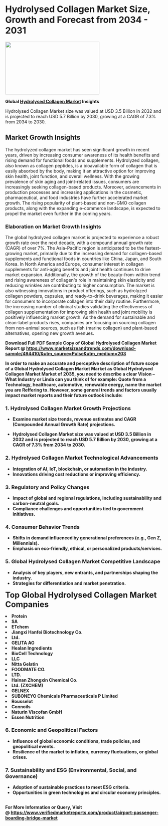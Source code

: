 <H1>Hydrolysed Collagen Market Size, Growth and Forecast from 2034 - 2031</H1><img class="aligncenter size-medium wp-image-584254" src="https://thirdeyenews.in/wp-content/uploads/2034/09/Global-Market-Research-300x168.jpeg" alt="" width="300" height="168" /><p><strong>Global&nbsp;<a href="https://www.marketsizeandtrends.com/download-sample/494410/&amp;utm_source=Pulse&amp;utm_medium=203">Hydrolysed Collagen Market</a> Insights</strong></p><p>Hydrolysed Collagen Market size was valued at USD 3.5 Billion in 2032 and is projected to reach USD 5.7 Billion by 2030, growing at a CAGR of 7.3% from 2034 to 2030.</p><p><h2>Market Growth Insights</h2> The hydrolyzed collagen market has seen significant growth in recent years, driven by increasing consumer awareness of its health benefits and rising demand for functional foods and supplements. Hydrolyzed collagen, also known as collagen peptides, is a bioavailable form of collagen that is easily absorbed by the body, making it an attractive option for improving skin health, joint function, and overall wellness. With the growing prevalence of skin aging and joint-related issues, consumers are increasingly seeking collagen-based products. Moreover, advancements in production processes and increasing applications in the cosmetic, pharmaceutical, and food industries have further accelerated market growth. The rising popularity of plant-based and non-GMO collagen products, along with the expanding e-commerce landscape, is expected to propel the market even further in the coming years. <p><strong></strong></p> <h3>Elaboration on Market Growth Insights</h3> The global hydrolyzed collagen market is projected to experience a robust growth rate over the next decade, with a compound annual growth rate (CAGR) of over 7%. The Asia-Pacific region is anticipated to be the fastest-growing market, primarily due to the increasing demand for collagen-based supplements and functional foods in countries like China, Japan, and South Korea. In North America and Europe, consumer interest in collagen supplements for anti-aging benefits and joint health continues to drive market expansion. Additionally, the growth of the beauty-from-within trend and rising awareness of collagen's role in maintaining skin elasticity and reducing wrinkles are contributing to higher consumption. The market is also witnessing innovations in product offerings, such as hydrolyzed collagen powders, capsules, and ready-to-drink beverages, making it easier for consumers to incorporate collagen into their daily routine. Furthermore, the increasing number of clinical studies validating the effectiveness of collagen supplementation for improving skin health and joint mobility is positively influencing market growth. As the demand for sustainable and clean-label products rises, companies are focusing on sourcing collagen from non-animal sources, such as fish (marine collagen) and plant-based alternatives, opening new growth avenues. <p><strong></p><p><span class=""><strong>Download Full PDF Sample Copy of Global Hydrolysed Collagen Market Report</strong> @ <a href="https://www.marketsizeandtrends.com/download-sample/494410/&amp;utm_source=Pulse&amp;utm_medium=203" target="_blank">https://www.marketsizeandtrends.com/download-sample/494410/&amp;utm_source=Pulse&amp;utm_medium=203</a></span></p><p>In order to make an accurate and perceptive description of future scope of a Global&nbsp;Hydrolysed Collagen Market Market as Global&nbsp;Hydrolysed Collagen Market Market of 2035, you need to describe a clear Vision &ndash; What Industry or Linda can you think of for example: Quote from a Technology, healthcare, automotive, renewable energy, name the market you are Reffering to. However, some general trends and factors usually impact market reports and their future outlook include:</p><h3>1.&nbsp;<strong>Hydrolysed Collagen Market Growth Projections</strong></h3><ul><li>Examine market size trends, revenue estimates and CAGR (Compounded Annual Growth Rate) projections.</li><li><p>Hydrolysed Collagen Market size was valued at USD 3.5 Billion in 2032 and is projected to reach USD 5.7 Billion by 2030, growing at a CAGR of 7.3% from 2034 to 2030.</p></li></ul><h3>2.&nbsp;<strong>Hydrolysed Collagen Market Technological Advancements</strong></h3><ul><li>Integration of AI, IoT, blockchain, or automation in the industry.</li><li>Innovations driving cost reductions or improving efficiency.</li></ul><h3>3.&nbsp;<strong>Regulatory and Policy Changes</strong></h3><ul><li>Impact of global and regional regulations, including sustainability and carbon-neutral goals.</li><li>Compliance challenges and opportunities tied to government initiatives.</li></ul><h3>4.&nbsp;<strong>Consumer Behavior Trends</strong></h3><ul><li>Shifts in demand influenced by generational preferences (e.g., Gen Z, Millennials).</li><li>Emphasis on eco-friendly, ethical, or personalized products/services.</li></ul><h3>5.&nbsp;<strong>Global Hydrolysed Collagen Market Competitive Landscape</strong></h3><ul><li>Analysis of key players, new entrants, and partnerships shaping the industry.</li><li>Strategies for differentiation and market penetration.</li></ul><p data-pm-slice="1 1 []"><span style="color: inherit; font-family: inherit; font-size: 25px;">Top Global Hydrolysed Collagen Market Companies</span></p><div class="" data-test-id=""><p><li>Protein</li><li> SA</li><li> ETchem</li><li> Jiangxi Hanfei Biotechnology Co.</li><li> Ltd.</li><li> GELITA AG</li><li> Healan Ingredients</li><li> BioCell Technology</li><li> LLC</li><li> Nitta Gelatin</li><li> FOODMATE CO.</li><li> LTD.</li><li> Hainan Zhongxin Chemical Co.</li><li> Ltd. (ZXCHEM)</li><li> GELNEX</li><li> SUBONEYO Chemicals Pharmaceuticals P Limited</li><li> Rousselot</li><li> Connoils</li><li> Naturin Viscofan GmbH</li><li> Essen Nutrition</li></p></div><h3>6.&nbsp;<strong>Economic and Geopolitical Factors</strong></h3><ul><li>Influence of global economic conditions, trade policies, and geopolitical events.</li><li>Resilience of the market to inflation, currency fluctuations, or global crises.</li></ul><h3>7.&nbsp;<strong>Sustainability and ESG (Environmental, Social, and Governance)</strong></h3><ul><li>Adoption of sustainable practices to meet ESG criteria.</li><li>Opportunities in green technologies and circular economy principles.</li></ul><h2><strong style="font-size: 14px;">For More Information or Query, Visit @&nbsp;</strong><a style="background-color: #ffffff; font-size: 14px;" href="https://www.marketsizeandtrends.com/report/hydrolysed-collagen-market/" target="_blank">https://www.verifiedmarketreports.com/product/airport-passenger-boarding-bridge-market</a></h2>

